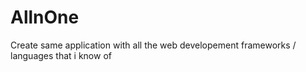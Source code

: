 # AllnOne
Create same application with all the web developement frameworks / languages that i know of
